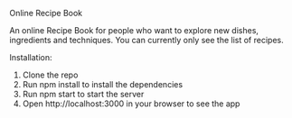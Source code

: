 Online Recipe Book


An online Recipe Book for people who want to explore new dishes, ingredients and techniques. You can currently only see the list of recipes.


Installation:
1. Clone the repo
2. Run npm install to install the dependencies
3. Run npm start to start the server
4. Open http://localhost:3000 in your browser to see the app